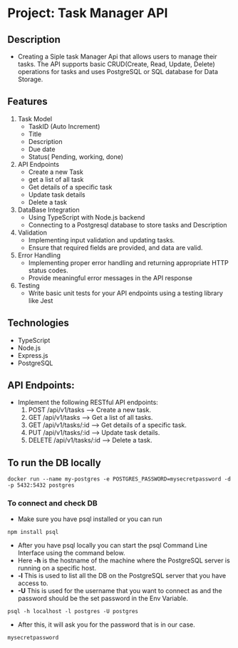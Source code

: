 # Project: Task Manager API

## Description
- Creating a Siple task Manager Api that allows users to manage their tasks. The API supports basic CRUD(Create, Read, Update, Delete) operations for tasks and uses PostgreSQL or SQL database for Data Storage.

## Features 
1. Task Model
    - TaskID (Auto Increment)
    - Title 
    - Description
    - Due date
    - Status( Pending, working, done)
2. API Endpoints 
    - Create a new Task
    - get a list of all task
    - Get details of a specific task
    - Update task details
    - Delete a task
3. DataBase Integration
    - Using TypeScript with Node.js backend
    - Connecting to a Postgresql database to store tasks and Description
4. Validation 
    - Implementing input validation and updating tasks.
    - Ensure that required fields are provided, and data are valid.
5. Error Handling
    - Implementing proper error handling and returning appropriate HTTP status codes.
    - Provide meaningful error messages in the API response
6. Testing
    - Write basic unit tests for your API endpoints using a testing library like Jest

## Technologies 
- TypeScript
- Node.js 
- Express.js 
- PostgreSQL

## API Endpoints:

- Implement the following RESTful API endpoints:
    1. POST /api/v1/tasks --> Create a new task.
    2. GET /api/v1/tasks --> Get a list of all tasks.
    3. GET /api/v1/tasks/:id --> Get details of a specific task.
    4. PUT /api/v1/tasks/:id --> Update task details.
    5. DELETE /api/v1/tasks/:id --> Delete a task.


## To run the DB locally 
```
docker run --name my-postgres -e POSTGRES_PASSWORD=mysecretpassword -d -p 5432:5432 postgres

```

### To connect and check DB
- Make sure you have psql installed or you can run 
```
npm install psql
```
- After you have psql locally you can start the psql Command Line Interface using the command below.
- Here **-h** is the hostname of the machine where the PostgreSQL server is running on a specific host.
- **-l** This is used to list all the DB on the PostgreSQL server that you have access to.
- **-U** This is used for the username that you want to connect as and the password should be the set password in the Env Variable.
```
psql -h localhost -l postgres -U postgres
```
- After this, it will ask you for the password that is in our case. 
```
mysecretpassword
```  
